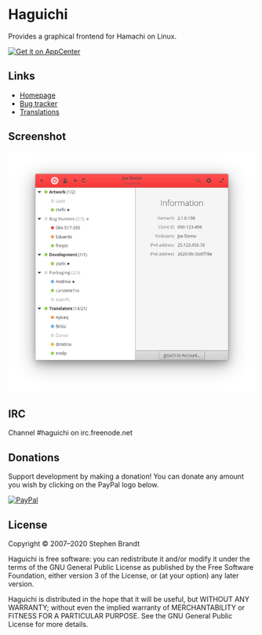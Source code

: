 
  Haguichi
  ========

  Provides a graphical frontend for Hamachi on Linux.

  [<img src="https://appcenter.elementary.io/badge.svg" alt="Get it on AppCenter">](https://appcenter.elementary.io/com.github.ztefn.haguichi)

  Links
  -----

   * [Homepage](https://haguichi.net)
   * [Bug tracker](https://github.com/ztefn/haguichi/issues)
   * [Translations](https://translations.launchpad.net/haguichi)


  Screenshot
  ----------

  ![Screenshot](data/screenshots/1.png?raw=true)


  IRC
  ---

  Channel #haguichi on irc.freenode.net


  Donations
  ---------

  Support development by making a donation! You can donate any amount you wish by clicking on the PayPal logo below.

  [<img src="https://www.paypalobjects.com/webstatic/en_US/i/buttons/PP_logo_h_200x51.png" height="26" alt="PayPal" />](https://www.paypal.me/ztefn)


  License
  -------

  Copyright © 2007–2020 Stephen Brandt

  Haguichi is free software: you can redistribute it and/or modify it under the terms of the GNU General Public License as published by the Free Software Foundation, either version 3 of the License, or (at your option) any later version.

  Haguichi is distributed in the hope that it will be useful, but WITHOUT ANY WARRANTY; without even the implied warranty of MERCHANTABILITY or FITNESS FOR A PARTICULAR PURPOSE. See the GNU General Public License for more details.


